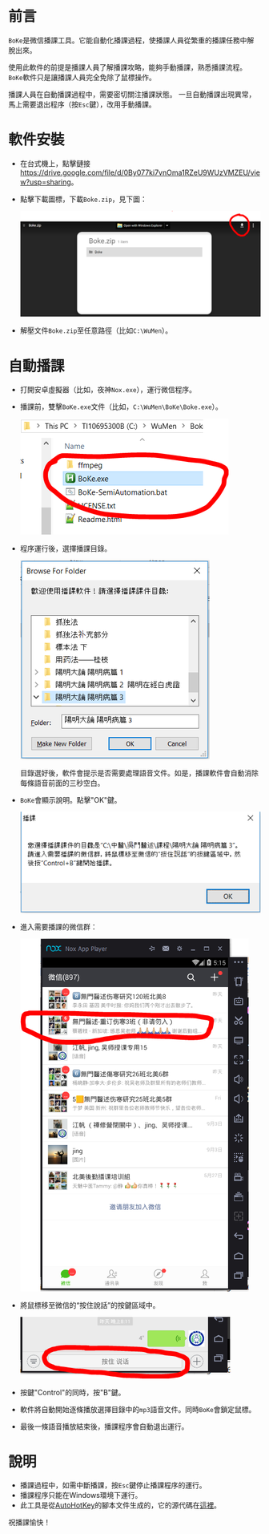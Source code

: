 # 前言

`BoKe`是微信播課工具。它能自動化播課過程，使播課人員從繁重的播課任務中解脫出來。

使用此軟件的前提是播課人員了解播課攻略，能夠手動播課，熟悉播課流程。 `BoKe`軟件只是讓播課人員完全免除了鼠標操作。

播課人員在自動播課過程中，需要密切關注播課狀態。 一旦自動播課出現異常，馬上需要退出程序（按`Esc`鍵），改用手動播課。

# 軟件安裝

- 在台式機上，點擊鏈接<https://drive.google.com/file/d/0By077ki7vnOma1RZeU9WUzVMZEU/view?usp=sharing>。
- 點擊下載圖標，下載`Boke.zip`，見下圖：

	![](Download.png)

- 解壓文件`Boke.zip`至任意路徑（比如`C:\WuMen`）。

# 自動播課

- 打開安卓虛擬器（比如，夜神`Nox.exe`），運行微信程序。

- 播課前，雙擊`BoKe.exe`文件（比如，`C:\WuMen\BoKe\Boke.exe`）。

	![](RunBoke.png)

- 程序運行後，選擇播課目錄。

	![](ChooseDirectory.png)

	目錄選好後，軟件會提示是否需要處理語音文件。如是，播課軟件會自動消除每條語音前面的三秒空白。

- `BoKe`會顯示說明。點擊"OK"鍵。

	![](Instructions.png)

- 進入需要播課的微信群：

	![](EnterGroup.png)
	
- 將鼠標移至微信的“按住說話”的按鍵區域中。

	![](Talk.png)
	
- 按鍵"Control"的同時，按"B"鍵。
- 軟件將自動開始逐條播放選擇目錄中的`mp3`語音文件。同時`BoKe`會鎖定鼠標。
- 最後一條語音播放結束後，播課程序會自動退出運行。

# 說明

- 播課過程中，如需中斷播課，按`Esc`鍵停止播課程序的運行。
- 播課程序只能在Windows環境下運行。
- 此工具是從[AutoHotKey][1]的腳本文件生成的，它的源代碼在[這裡][2]。


祝播課愉快！

[1]: https://www.autohotkey.com/
[2]: https://github.com/fan-jiang/BoKe

